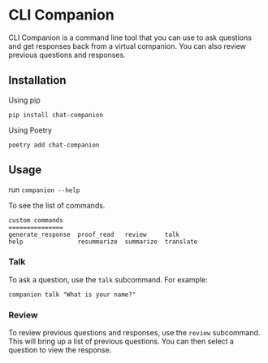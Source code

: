 # CLI Companion

CLI Companion is a command line tool that you can use to ask questions and get responses back from a virtual companion. You can also review previous questions and responses.

## Installation

Using pip

`pip install chat-companion`

Using Poetry

`poetry add chat-companion`

## Usage

run 
`companion --help` 

To see the list of commands.

```
custom commands
===============
generate_response  proof_read   review     talk     
help               resummarize  summarize  translate
```

### Talk

To ask a question, use the `talk` subcommand. For example:

```
companion talk "What is your name?"
```

### Review

To review previous questions and responses, use the `review` subcommand. This will bring up a list of previous questions. You can then select a question to view the response.